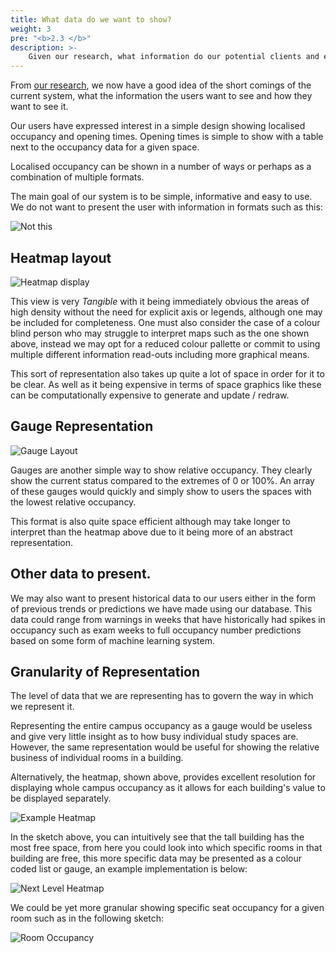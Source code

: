 ```yaml
---
title: What data do we want to show?
weight: 3
pre: "<b>2.3 </b>"
description: >-
    Given our research, what information do our potential clients and end-users want to see?
---
```


From [our research](/research/), we now have a good idea of the short comings of the current system, what the information the users want to see and how they want to see it.

Our users have expressed interest in a simple design showing localised occupancy and opening times. Opening times is simple to show with a table next to the occupancy data for a given space.

Localised occupancy can be shown in a number of ways or perhaps as a combination of multiple formats.

The main goal of our system is to be simple, informative and easy to use. We do not want to present the user with information in formats such as this:

![Not this](/images/uploads/notthis.png)

## Heatmap layout


![Heatmap display](/images/uploads/heatmap2.png)

This view is very *Tangible* with it being immediately obvious the areas of high density without the need for explicit axis or legends, although one may be included for completeness. One must also consider the case of a colour blind person who may struggle to interpret maps such as the one shown above, instead we may opt for a reduced colour pallette or commit to using multiple different information read-outs including more graphical means.

This sort of representation also takes up quite a lot of space in order for it to be clear. As well as it being expensive in terms of space graphics like these can be computationally expensive to generate and update / redraw.


## Gauge Representation 

![Gauge Layout](/images/uploads/gauge.png)

Gauges are another simple way to show relative occupancy. They clearly show the current status compared to the extremes of 0 or 100%. An array of these gauges would quickly and simply show to users the spaces with the lowest relative occupancy.

This format is also quite space efficient although may take longer to interpret than the heatmap above due to it being more of an abstract representation.

## Other data to present.

We may also want to present historical data to our users either in the form of previous trends or predictions we have made using our database. 
This data could range from warnings in weeks that have historically had spikes in occupancy such as exam weeks to full occupancy number predictions based on some form of machine learning system.


## Granularity of Representation

The level of data that we are representing has to govern the way in which we represent it.

Representing the entire campus occupancy as a gauge would be useless and give very little insight as to how busy individual study spaces are. However, the same representation would be useful for showing the relative business of individual rooms in a building. 

Alternatively, the heatmap, shown above, provides excellent resolution for displaying whole campus occupancy as it allows for each building's value to be displayed separately. 

![Example Heatmap](/images/uploads/heatmapdraft-3.jpg)

In the sketch above, you can intuitively see that the tall building has the most free space, from here you could look into which specific rooms in that building are free, this more specific data may be presented as a colour coded list or gauge, an example implementation is below: 

![Next Level Heatmap](/images/uploads/hmid-8.jpg)

We could be yet more granular showing specific seat occupancy for a given room such as in the following sketch: 

![Room Occupancy](/images/uploads/hmroom-9.jpg)